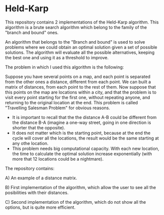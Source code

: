 # Held-Karp
This repository contains 2 implementations of the Held-Karp algorithm. This algorithm is a brute search algorithm which belong to the family of the "branch and bound" ones.

An algorithm that belongs to the "Branch and bound" is used to solve problems where we could obtain an optimal solution given a set of possible solutions. The algorithm will evaluate all the possible alternatives, keeping the best one and using it as a threshold to improve.

The problem in which I used this algorithm is the following:

Suppose you have several points on a map, and each point is separated from the other ones a distance, different from each point. We can built a matrix of distances, from each point to the rest of them. Now suppose that this points on the map are locations within a city, and that the problem is to visit every point starting for the first one, without repeating anyone, and returning to the original location at the end. This problem is called "Travelling Salesman Problem" for obvious reasons.
* It is important to recall that the the distance A-B could be different from the distance B-A (imagine a one-way street, going in one direction is shorter that the opposite).
* It does not matter which is the starting point, because at the end the cycle will cover all the locations, the result would be the same starting at any othe location.
* This problem needs big computational capacity. With each new location, the time to calculate the optimal solution increase exponentially (with more that 12 locations could be a nightmare).

The repository contains:

  A) An example of a distance matrix.
  
  B) First implementation of the algorithm, which allow the user to see all the posibilities with their distances.
  
  C) Second implementation of the algorithm, which do not show all the options, but is quite more efficient.
